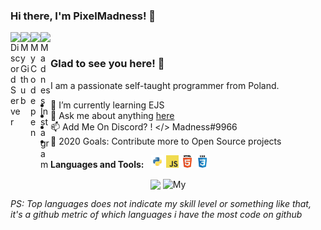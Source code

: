 <!--
**PixelMadness/PixelMadness** is a ✨ _special_ ✨ repository because its `README.md` (this file) appears on your GitHub profile.

Here are some ideas to get you started:

- 🔭 I’m currently working on ...
- 🌱 I’m currently learning ...
- 👯 I’m looking to collaborate on ...
- 🤔 I’m looking for help with ...
- 💬 Ask me about ...
- 📫 How to reach me: ...
- 😄 Pronouns: ...
- ⚡ Fun fact: ...
-->

### Hi there, I'm PixelMadness! 👋
<a href="https://discord.gg/AvhzhDX">
  <img align="left" alt="Discord Server" width="16px" src="https://cdn.jsdelivr.net/npm/simple-icons@v3/icons/discord.svg" />
</a>
 <a href="https://github.com/PixelMadness">
  <img align="left" alt="My Github" width="16px" src="https://cdn.jsdelivr.net/npm/simple-icons@v3/icons/github.svg" />
</a>
 <a href="https://codepen.io/darkxmadness">
  <img align="left" alt="My Codepen" width="16px" src="https://cdn.jsdelivr.net/npm/simple-icons@v3/icons/codepen.svg" />
</a>
<a href="https://instagram.com/madnesscoderr/">
  <img align="left" alt="Madness Instagram" width="16px" src="https://cdn.jsdelivr.net/npm/simple-icons@v3/icons/instagram.svg" />
</a>

<br />

### Glad to see you here! 🤩 &nbsp;

I am a passionate self-taught programmer from Poland.
 - 🌱 I’m currently learning EJS
- 💬 Ask me about anything [here](https://discord.gg/AvhzhDX)
- 📫 Add Me On Discord? ! </> Madness#9966
- 🥅 2020 Goals: Contribute more to Open Source projects

**Languages and Tools:** &nbsp;
<code><img height="20" src="https://raw.githubusercontent.com/github/explore/80688e429a7d4ef2fca1e82350fe8e3517d3494d/topics/python/python.png"></code>
<code><img height="20" src="https://raw.githubusercontent.com/github/explore/80688e429a7d4ef2fca1e82350fe8e3517d3494d/topics/javascript/javascript.png"></code>
<code><img height="20" src="https://raw.githubusercontent.com/github/explore/80688e429a7d4ef2fca1e82350fe8e3517d3494d/topics/html/html.png"></code>
<code><img height="20" src="https://raw.githubusercontent.com/github/explore/80688e429a7d4ef2fca1e82350fe8e3517d3494d/topics/css/css.png"></code>
 

<p align="center">
  <img align="center" src="https://github-readme-stats.vercel.app/api/top-langs/?username=PixelMadness&theme=dracula&hide_langs_below=1&layout=compact" />
  <img align="center" src="https://github-readme-stats.vercel.app/api?username=PixelMadness&show_icons=true&theme=dracula&line_height=21" alt="My "/>
</p>

*PS: Top languages does not indicate my skill level or something like that, it's a github metric of which languages i have the most code on github*

<br />

